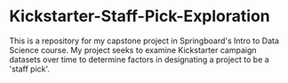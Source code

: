# Kickstarter-Staff-Pick-Exploration
This is a repository for my capstone project in Springboard's Intro to Data Science course.
My project seeks to examine Kickstarter campaign datasets over time to determine factors in designating a project to be a 'staff pick'.

